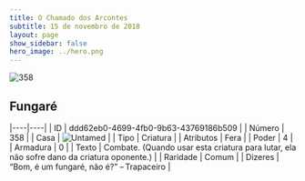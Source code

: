 ```yaml
---
title: O Chamado dos Arcontes
subtitle: 15 de novembro de 2018
layout: page
show_sidebar: false
hero_image: ../hero.png
---
```


![358](https://cdn.keyforgegame.com/media/card_front/pt/341_358_C2FM8V788JM5_pt.png)

## Fungaré

|----|----|
| ID | ddd62eb0-4699-4fb0-9b63-43769186b509 |
| Número | 358 |
| Casa | ![Untamed](https://archonarcana.com/images/thumb/b/bd/Untamed.png/22px-Untamed.png "Indomados") |
| Tipo | Criatura |
| Atributos | Fera |
| Poder | 4 |
| Armadura | 0 |
| Texto | Combate. (Quando usar esta criatura para lutar, ela não sofre dano da  criatura oponente.) |
| Raridade | Comum |
| Dizeres | “Bom, é um fungaré, não é?” – Trapaceiro |
